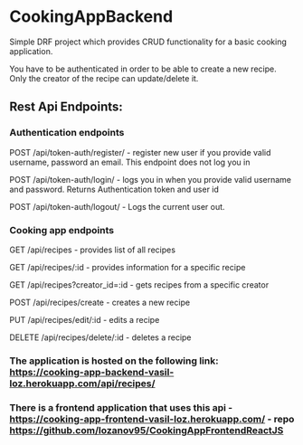 # CookingAppBackend
Simple DRF project which provides CRUD functionality for a basic cooking application.

You have to be authenticated in order to be able to create a new recipe.
Only the creator of the recipe can update/delete it.

## Rest Api Endpoints:

### Authentication endpoints
POST /api/token-auth/register/ - register new user if you provide valid username, password an email. This endpoint does not log you in

POST /api/token-auth/login/ - logs you in when you provide valid username and password. Returns Authentication token and user id

POST /api/token-auth/logout/ - Logs the current user out. 
 
### Cooking app endpoints 
 
GET /api/recipes - provides list of all recipes

GET /api/recipes/:id - provides information for a specific recipe

GET /api/recipes?creator_id=:id - gets recipes from a specific creator

POST /api/recipes/create - creates a new recipe

PUT /api/recipes/edit/:id - edits a recipe

DELETE /api/recipes/delete/:id - deletes a recipe

### The application is hosted on the following link: https://cooking-app-backend-vasil-loz.herokuapp.com/api/recipes/
### There is a frontend application that uses this api - https://cooking-app-frontend-vasil-loz.herokuapp.com/ - repo https://github.com/lozanov95/CookingAppFrontendReactJS
